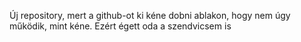 Új repository, mert a github-ot ki kéne dobni ablakon, hogy nem úgy működik, mint kéne. Ezért égett oda a szendvicsem is
